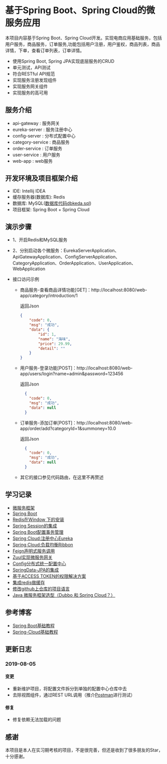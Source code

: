 # 基于Spring Boot、Spring Cloud的微服务应用

本项目内容基于Spring Boot、Spring Cloud开发。实现电商应用基础服务，包括用户服务，商品服务，订单服务,功能包括用户注册，用户鉴权，商品列表，商品详情，下单，查看订单列表，订单详情。

- 使用Spring Boot, Spring JPA实现底层服务的CRUD 
- 单元测试，API测试 
- 符合RESTful API规范 
- 实现服务注册发现组件
- 实现服务网关组件
- 实现服务的高可用

## 服务介绍
- api-gateway : 	服务网关       
- eureka-server : 	服务注册中心   
- config-server  : 	分布式配置中心 
- category-service :	 商品服务       
- order-service : 	订单服务       
- user-service  :	 用户服务       
- web-app  :	 web服务       

## 开发环境及项目框架介绍
- IDE: Intellij IDEA
- 缓存服务器(数据库): Redis
- 数据库: MySQL([数据库代码dbkeda.sql](https://github.com/suxiongwei/SpringCloud-Shop/blob/master/dbkeda.sql))
- 项目框架: Spring Boot + Spring Cloud

## 演示步骤
- 1、开启Redis和MySQL服务

- 2、分别启动各个微服务：EurekaServerApplication、ApiGatewayApplication、ConfigServerApplication、CategoryApplication、OrderApplication、UserApplication、WebApplication

- 接口访问示例

  - 商品服务-查看商品详情功能[GET]：http://localhost:8080/web-app/category/introduction/1

    返回Json

    ```json
    {
        "code": 0,
        "msg": "成功",
        "data": {
            "id": 1,
            "name": "海味",
            "price": 29.99,
            "detail": ""
        }
    }
    ```
    
  - 用户服务-登录功能[POST]：http://localhost:8080/web-app/users/login?name=admin&password=123456
  
    返回Json
  
    ```json
      {
        "code": 0,
        "msg": "成功",
        "data": null
      }
    ```
  
  - 订单服务-添加订单[POST]：http://localhost:8080/web-app/order/add?categoryId=1&summoney=10.0
  
    返回Json
  
    ```json
      {
        "code": 0,
        "msg": "成功",
        "data": null
      }       
    ```
		
  - 其它的接口参见代码路由，在这里不再赘述

## 学习记录
- [微服务框架](https://github.com/suxiongwei/suxiongwei.github.io/tree/master/article/spring/micro_service.md)
- [Spring Boot](https://github.com/suxiongwei/suxiongwei.github.io/tree/master/article/spring/spring_boot.md)
- [Redis在Window 下的安装](https://github.com/suxiongwei/suxiongwei.github.io/tree/master/article/redis/redis.md)
- [Spring Session的集成](https://github.com/suxiongwei/suxiongwei.github.io/tree/master/article/spring/spring_session.md)
- [Spring Boot配置事务管理](https://github.com/suxiongwei/suxiongwei.github.io/tree/master/article/spring/transactional.md)
- [Spring Cloud:注册中心Eureka](https://github.com/suxiongwei/suxiongwei.github.io/tree/master/article/spring/eureka.md)
- [Spring Cloud:负载均衡Ribbon](https://github.com/suxiongwei/suxiongwei.github.io/tree/master/article/spring/ribbon.md)
- [Feign声明式服务调用](https://github.com/suxiongwei/suxiongwei.github.io/tree/master/article/spring/feign.md)
- [Zuul实现微服务网关](https://github.com/suxiongwei/suxiongwei.github.io/tree/master/article/spring/zuul.md)
- [Config分布式统一配置中心](https://github.com/suxiongwei/suxiongwei.github.io/tree/master/article/spring/config.md)
- [SpringData-JPA的集成](https://github.com/suxiongwei/suxiongwei.github.io/tree/master/article/spring/springData-jpa.md)
- [基于ACCESS TOKEN的权限解决方案](https://github.com/suxiongwei/suxiongwei.github.io/tree/master/article/other/access_token.md)
- [集成redis做缓存](https://github.com/suxiongwei/suxiongwei.github.io/tree/master/article/redis/redis_cache.md)
- [修改github上仓库的项目语言](https://github.com/suxiongwei/suxiongwei.github.io/tree/master/article/other/github_language.md)
- [Java 微服务框架选型（Dubbo 和 Spring Cloud？）](https://www.cnblogs.com/xishuai/archive/2018/04/13/dubbo-and-spring-cloud.html)

## 参考博客
- [Spring Boot基础教程](http://blog.didispace.com/Spring-Boot%E5%9F%BA%E7%A1%80%E6%95%99%E7%A8%8B/)
- [Spring-Cloud基础教程](http://blog.didispace.com/Spring-Cloud%E5%9F%BA%E7%A1%80%E6%95%99%E7%A8%8B/ )

## 更新日志
### 2019-08-05

#### 变更

* 重新维护项目，将配置文件拆分到单独的配置中心仓库中去
* 去除视图组件，通过REST URL调用（推介[Postman](https://www.getpostman.com/)进行测试）

#### 修复

* 修复依赖无法加载的问题



## 感谢
本项目是本人在实习期考核的项目，不是很完善，但还是收到了很多朋友的Star，十分感谢。
